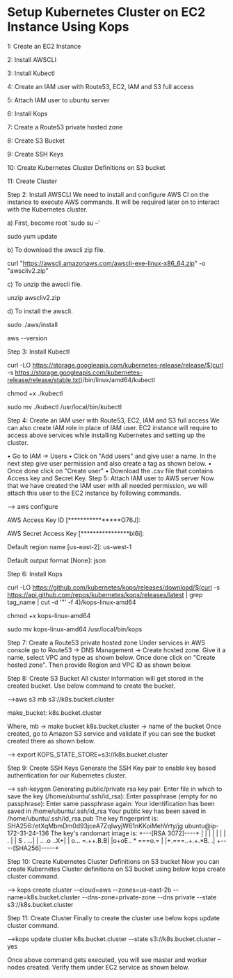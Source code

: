 # Setup Kubernetes Cluster on EC2 Instance Using Kops

1: Create an EC2 Instance

2:  Install AWSCLI

3: Install Kubectl

4: Create an IAM user with Route53, EC2, IAM and S3 full access

5: Attach IAM user to ubuntu server

6: Install Kops

7: Create a Route53 private hosted zone

8: Create S3 Bucket

9: Create SSH Keys

10: Create Kubernetes Cluster Definitions on S3 bucket

11: Create Cluster

Step 2:  Install AWSCLI
We need to install and configure AWS CI on the instance to execute AWS commands. It will be required later on to interact with the Kubernetes cluster.

a) First, become root 'sudo su –'

sudo yum update

b) To  download the awscli zip file.

curl "https://awscli.amazonaws.com/awscli-exe-linux-x86_64.zip" -o "awscliv2.zip"

c) To unzip the awscli file.

unzip awscliv2.zip

d) To install the awscli.

sudo ./aws/install

aws --version
 
Step 3: Install Kubectl

curl -LO https://storage.googleapis.com/kubernetes-release/release/$(curl -s https://storage.googleapis.com/kubernetes-release/release/stable.txt)/bin/linux/amd64/kubectl

chmod +x ./kubectl

sudo mv ./kubectl /usr/local/bin/kubectl

Step 4: Create an IAM user with Route53, EC2, IAM and S3 full access
We can also create IAM role in place of IAM user. EC2 instance will require to access above services while installing Kubernetes and setting up the cluster.

•	Go to IAM -> Users
•	Click on "Add users" and give user a name. In the next step give user permission and also create a tag as shown below.
•	Once done click on "Create user"
•	Download the .csv file that contains Access key and Secret Key.
Step 5: Attach IAM user to AWS server
Now that we have created the IAM user with all needed permission, we will attach this user to the EC2 instance by following commands.

--> aws configure

AWS Access Key ID [****************O76J]:

AWS Secret Access Key [****************bI6i]:

Default region name [us-east-2]: us-west-1

Default output format [None]: json

Step 6: Install Kops

curl -LO https://github.com/kubernetes/kops/releases/download/$(curl -s https://api.github.com/repos/kubernetes/kops/releases/latest | grep tag_name | cut -d '"' -f 4)/kops-linux-amd64

chmod +x kops-linux-amd64

sudo mv kops-linux-amd64 /usr/local/bin/kops

Step 7: Create a Route53 private hosted zone
Under services in AWS console go to Route53 -> DNS Management -> Create hosted zone. Give it a name, select VPC and type as shown below. Once done click on "Create hosted zone".
Then provide Region and VPC ID as shown below.

Step 8: Create S3 Bucket
All cluster information will get stored in the created bucket. Use below command to create the bucket.

-->aws s3 mb s3://k8s.bucket.cluster

make_bucket: k8s.bucket.cluster

Where,
mb -> make bucket
k8s.bucket.cluster -> name of the bucket
Once created, go to Amazon S3 service and validate if you can see the bucket created there as shown below.

--> export KOPS_STATE_STORE=s3://k8s.bucket.cluster

Step 9: Create SSH Keys
Generate the SSH Key pair to enable key based authentication for our Kubernetes cluster.

--> ssh-keygen
Generating public/private rsa key pair.
Enter file in which to save the key (/home/ubuntu/.ssh/id_rsa):
Enter passphrase (empty for no passphrase):
Enter same passphrase again:
Your identification has been saved in /home/ubuntu/.ssh/id_rsa
Your public key has been saved in /home/ubuntu/.ssh/id_rsa.pub
The key fingerprint is:
SHA256:/etXqMbmDm0d93jceA7ZqIwyjW61nKKoiMehVrty/jg ubuntu@ip-172-31-24-136
The key's randomart image is:
+---[RSA 3072]----+
|                 |
|                 |
|                 |
|         .       |
|        S .   ...|
|  ..      .o ..X+|
| o...    =.++.B.B|
|o+oE..  * ===o.= |
|+.===..+.+.*B.  .|
+----[SHA256]-----+
 
Step 10: Create Kubernetes Cluster Definitions on S3 bucket
Now you can create Kubernetes Cluster definitions on S3 bucket using below kops create cluster command.

--> kops create cluster --cloud=aws --zones=us-east-2b --name=k8s.bucket.cluster --dns-zone=private-zone --dns private --state s3://k8s.bucket.cluster
 
Step 11: Create Cluster
Finally to create the cluster use below kops update cluster command.

-->kops update cluster k8s.bucket.cluster --state s3://k8s.bucket.cluster –yes

Once above command gets executed, you will see master and worker nodes created. Verify them under EC2 service as shown below.
